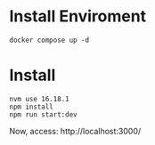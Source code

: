 # Install Enviroment
```
docker compose up -d
```

# Install
```
nvm use 16.18.1
npm install
npm run start:dev
```
Now, access: http://localhost:3000/ 
